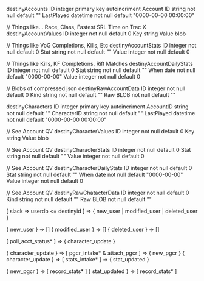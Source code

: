 destinyAccounts
  ID integer primary key autoincriment
  Account ID string not null default ""
  LastPlayed datetime not null default "0000-00-00 00:00:00"

// Things like... Race, Class, Fastest SRL Time on Trac X
destinyAccountValues
  ID integer not null default 0
  Key string
  Value blob

// Things like VoG Completions, Kills, Etc
destinyAccountStats
  ID integer not null default 0
  Stat string not null default ""
  Value integer not null default 0

// Things like Kills, KF Completions, Rift Matches
destinyAccountDailyStats
  ID integer not null default 0
  Stat string not null default ""
  When date not null default "0000-00-00"
  Value integer not null default 0

// Blobs of compressed json
destinyRawAccountData
  ID integer not null default 0
  Kind string not null default ""
  Raw BLOB not null default ""

destinyCharacters
  ID integer primary key autoincriment
  AccountID string not null default ""
  CharacterID string not null default ""
  LastPlayed datetime not null default "0000-00-00 00:00:00"

// See Account QV
destinyCharacterValues
  ID integer not null default 0
  Key string
  Value blob

// See Account QV
destinyCharacterStats
  ID integer not null default 0
  Stat string not null default ""
  Value integer not null default 0

// See Account QV
destinyCharacterDailyStats
  ID integer not null default 0
  Stat string not null default ""
  When date not null default "0000-00-00"
  Value integer not null default 0

// See Account QV
destinyRawChatacterData
  ID integer not null default 0
  Kind string not null default ""
  Raw BLOB not null default ""


[ slack => userdb <= destinyid ] => { new_user | modified_user | deleted_user }

{ new_user } => []
{ modified_user } => []
{ deleted_user } => []

[ poll_acct_status* ] => { character_update }

{ character_update } => [ pgcr_intake* & attach_pgcr ] => { new_pgcr }
{ character_update } => [ stats_intake* ] => { stat_updated }

{ new_pgcr } => [ record_stats* ]
{ stat_updated } => [ record_stats* ]